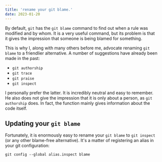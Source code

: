 ```yaml
---
title: 'rename your git blame.'
date: 2023-01-20
---
```

By default, `git` has the `git blame` command to find out when a rule was modified and by whom. It is a very useful command, but its problem is that it gives the impression that someone is being blamed for something.

This is why I, along with many others before me, advocate renaming `git blame` to a friendlier alternative. A number of suggestions have already been made in the past:

- `git authorship`
- `git trace`
- `git praise`
- `git inspect`

I personally prefer the latter. It is incredibly neutral and easy to remember. He also does not give the impression that it is only about a person, as `git authorship` does. In fact, the function mainly gives information about the code itself.

## Updating your `git blame`
Fortunately, it is enormously easy to rename your `git blame` to `git inspect` (or any other blame-free alternative). It's a matter of registering an alias in your git configuration:

```
git config --global alias.inspect blame
```